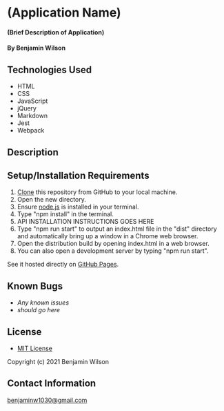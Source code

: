 # (Application Name)

#### (Brief Description of Application)

#### By Benjamin Wilson

## Technologies Used

* HTML
* CSS
* JavaScript
* jQuery
* Markdown
* Jest
* Webpack

## Description

## Setup/Installation Requirements

1. [Clone](https://docs.github.com/en/github/creating-cloning-and-archiving-repositories/cloning-a-repository-from-github/cloning-a-repository) this repository from GitHub to your local machine.
2. Open the new directory.
3. Ensure [node.js](https://nodejs.org/en/) is installed in your terminal.
4. Type "npm install" in the terminal.
5. API INSTALLATION INSTRUCTIONS GOES HERE
6. Type "npm run start" to output an index.html file in the "dist" directory and automatically bring up a window in a Chrome web browser.
7. Open the distribution build by opening index.html in a web browser.
8. You can also open a development server by typing "npm run start".

See it hosted directly on [GitHub Pages](https://benjaminw1030.github.io/template/).

## Known Bugs

* _Any known issues_
* _should go here_

## License

* [MIT License](https://opensource.org/licenses/MIT)

Copyright (c) 2021 Benjamin Wilson

## Contact Information

<benjaminw1030@gmail.com>